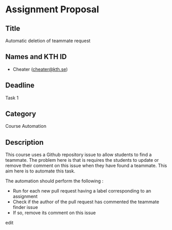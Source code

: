 # Assignment Proposal

## Title

Automatic deletion of teammate request

## Names and KTH ID

-   Cheater (cheater@kth.se)

## Deadline

Task 1

## Category

Course Automation

## Description

This course uses a Github repository issue to allow students to find a teammate. The problem here is that is requires
the students to update or remove their comment on this issue when they have found a teammate. This aim here is to
automate this task.

The automation should perform the following :

-   Run for each new pull request having a label corresponding to an assignment
-   Check if the author of the pull request has commented the teammate finder issue
-   If so, remove its comment on this issue

edit